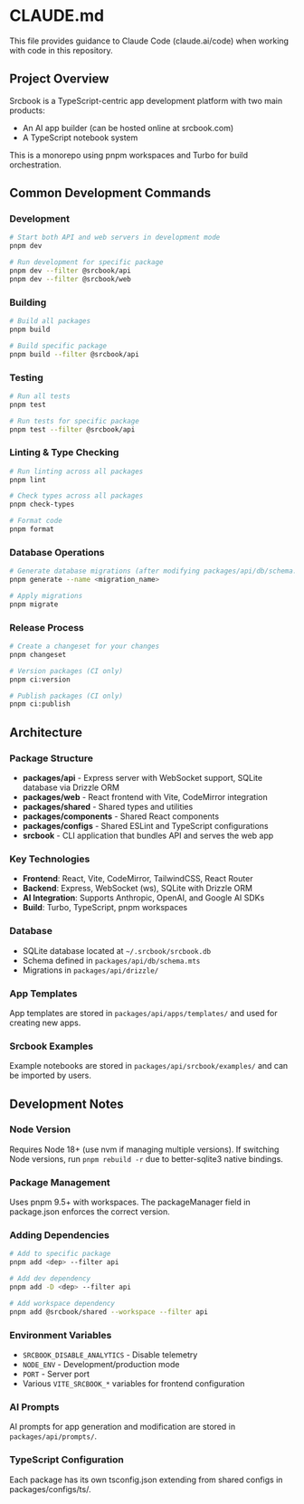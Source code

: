 # CLAUDE.md

This file provides guidance to Claude Code (claude.ai/code) when working with code in this repository.

## Project Overview

Srcbook is a TypeScript-centric app development platform with two main products:
- An AI app builder (can be hosted online at srcbook.com)
- A TypeScript notebook system

This is a monorepo using pnpm workspaces and Turbo for build orchestration.

## Common Development Commands

### Development
```bash
# Start both API and web servers in development mode
pnpm dev

# Run development for specific package
pnpm dev --filter @srcbook/api
pnpm dev --filter @srcbook/web
```

### Building
```bash
# Build all packages
pnpm build

# Build specific package
pnpm build --filter @srcbook/api
```

### Testing
```bash
# Run all tests
pnpm test

# Run tests for specific package
pnpm test --filter @srcbook/api
```

### Linting & Type Checking
```bash
# Run linting across all packages
pnpm lint

# Check types across all packages
pnpm check-types

# Format code
pnpm format
```

### Database Operations
```bash
# Generate database migrations (after modifying packages/api/db/schema.mts)
pnpm generate --name <migration_name>

# Apply migrations
pnpm migrate
```

### Release Process
```bash
# Create a changeset for your changes
pnpm changeset

# Version packages (CI only)
pnpm ci:version

# Publish packages (CI only)
pnpm ci:publish
```

## Architecture

### Package Structure
- **packages/api** - Express server with WebSocket support, SQLite database via Drizzle ORM
- **packages/web** - React frontend with Vite, CodeMirror integration
- **packages/shared** - Shared types and utilities
- **packages/components** - Shared React components
- **packages/configs** - Shared ESLint and TypeScript configurations
- **srcbook** - CLI application that bundles API and serves the web app

### Key Technologies
- **Frontend**: React, Vite, CodeMirror, TailwindCSS, React Router
- **Backend**: Express, WebSocket (ws), SQLite with Drizzle ORM
- **AI Integration**: Supports Anthropic, OpenAI, and Google AI SDKs
- **Build**: Turbo, TypeScript, pnpm workspaces

### Database
- SQLite database located at `~/.srcbook/srcbook.db`
- Schema defined in `packages/api/db/schema.mts`
- Migrations in `packages/api/drizzle/`

### App Templates
App templates are stored in `packages/api/apps/templates/` and used for creating new apps.

### Srcbook Examples
Example notebooks are stored in `packages/api/srcbook/examples/` and can be imported by users.

## Development Notes

### Node Version
Requires Node 18+ (use nvm if managing multiple versions). If switching Node versions, run `pnpm rebuild -r` due to better-sqlite3 native bindings.

### Package Management
Uses pnpm 9.5+ with workspaces. The packageManager field in package.json enforces the correct version.

### Adding Dependencies
```bash
# Add to specific package
pnpm add <dep> --filter api

# Add dev dependency
pnpm add -D <dep> --filter api

# Add workspace dependency
pnpm add @srcbook/shared --workspace --filter api
```

### Environment Variables
- `SRCBOOK_DISABLE_ANALYTICS` - Disable telemetry
- `NODE_ENV` - Development/production mode
- `PORT` - Server port
- Various `VITE_SRCBOOK_*` variables for frontend configuration

### AI Prompts
AI prompts for app generation and modification are stored in `packages/api/prompts/`.

### TypeScript Configuration
Each package has its own tsconfig.json extending from shared configs in packages/configs/ts/.